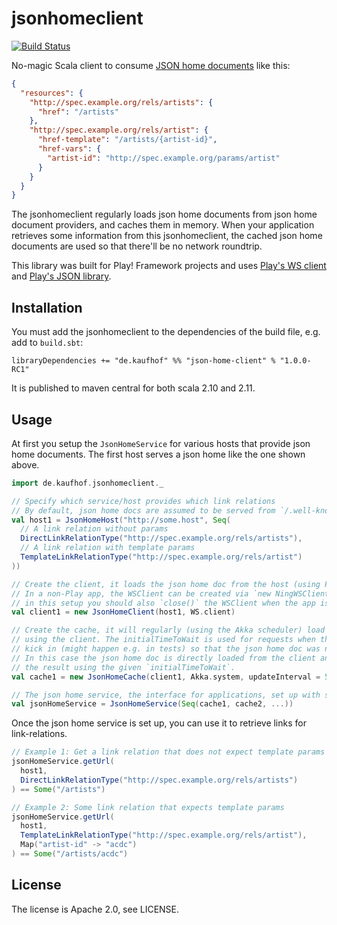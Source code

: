 # jsonhomeclient

[![Build Status](https://travis-ci.org/Galeria-Kaufhof/jsonhomeclient.png?branch=master)](https://travis-ci.org/Galeria-Kaufhof/jsonhomeclient)

No-magic Scala client to consume [JSON home documents](http://tools.ietf.org/html/draft-nottingham-json-home-03) like this:

```json
{
  "resources": {
    "http://spec.example.org/rels/artists": {
      "href": "/artists"
    },
    "http://spec.example.org/rels/artist": {
	  "href-template": "/artists/{artist-id}",
      "href-vars": {
        "artist-id": "http://spec.example.org/params/artist"
      }
	}
  }
}
```

The jsonhomeclient regularly loads json home documents from json home document providers, and caches them in memory.
When your application retrieves some information from this jsonhomeclient, the cached json home documents are used so that
there'll be no network roundtrip.

This library was built for Play! Framework projects and uses [Play's WS client](https://www.playframework.com/documentation/2.3.x/ScalaWS)
and [Play's JSON library](https://www.playframework.com/documentation/2.3.x/ScalaJson).

## Installation

You must add the jsonhomeclient to the dependencies of the build file, e.g. add to `build.sbt`:

    libraryDependencies += "de.kaufhof" %% "json-home-client" % "1.0.0-RC1"

It is published to maven central for both scala 2.10 and 2.11.

## Usage

At first you setup the `JsonHomeService` for various hosts that provide json home documents.
The first host serves a json home like the one shown above.

```scala
import de.kaufhof.jsonhomeclient._

// Specify which service/host provides which link relations
// By default, json home docs are assumed to be served from `/.well-known/home`.
val host1 = JsonHomeHost("http://some.host", Seq(
  // A link relation without params
  DirectLinkRelationType("http://spec.example.org/rels/artists"),
  // A link relation with template params
  TemplateLinkRelationType("http://spec.example.org/rels/artist")
))

// Create the client, it loads the json home doc from the host (using Play's WSClient for http)
// In a non-Play app, the WSClient can be created via `new NingWSClient(new AsyncHttpClientConfig.Builder().build())`,
// in this setup you should also `close()` the WSClient when the app is stopped.
val client1 = new JsonHomeClient(host1, WS.client)

// Create the cache, it will regularly (using the Akka scheduler) load json home doc
// using the client. The initialTimeToWait is used for requests when the schedule did not yet
// kick in (might happen e.g. in tests) so that the json home doc was not yet requested/loaded.
// In this case the json home doc is directly loaded from the client and the cache will wait for
// the result using the given `initialTimeToWait`.
val cache1 = new JsonHomeCache(client1, Akka.system, updateInterval = 5 minutes, initialTimeToWait = 10 seconds)

// The json home service, the interface for applications, set up with several json home caches
val jsonHomeService = JsonHomeService(Seq(cache1, cache2, ...))
```

Once the json home service is set up, you can use it to retrieve links for link-relations.

```scala
// Example 1: Get a link relation that does not expect template params
jsonHomeService.getUrl(
  host1,
  DirectLinkRelationType("http://spec.example.org/rels/artists")
) == Some("/artists")

// Example 2: Some link relation that expects template params
jsonHomeService.getUrl(
  host1,
  TemplateLinkRelationType("http://spec.example.org/rels/artist"),
  Map("artist-id" -> "acdc")
) == Some("/artists/acdc")
```

## License

The license is Apache 2.0, see LICENSE.